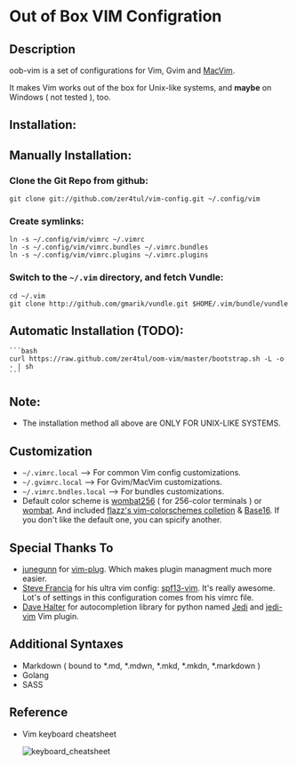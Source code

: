 # Out of Box VIM Configration

## Description
oob-vim is a set of configurations for Vim, Gvim and [MacVim].

It makes Vim works out of the box for Unix-like systems, and **maybe** on Windows ( not tested ), too.

## Installation:

## Manually Installation:

### Clone the Git Repo from github:
    git clone git://github.com/zer4tul/vim-config.git ~/.config/vim

### Create symlinks:

    ln -s ~/.config/vim/vimrc ~/.vimrc
    ln -s ~/.config/vim/vimrc.bundles ~/.vimrc.bundles
    ln -s ~/.config/vim/vimrc.plugins ~/.vimrc.plugins

### Switch to the `~/.vim` directory, and fetch Vundle:

    cd ~/.vim
    git clone http://github.com/gmarik/vundle.git $HOME/.vim/bundle/vundle

## Automatic Installation (TODO):
    ```bash
    curl https://raw.github.com/zer4tul/oom-vim/master/bootstrap.sh -L -o - | sh
    ```

## Note:

* The installation method all above are ONLY FOR UNIX-LIKE SYSTEMS.

## Customization

* `~/.vimrc.local` --> For common Vim config customizations.
* `~/.gvimrc.local` --> For Gvim/MacVim customizations.
* `~/.vimrc.bndles.local` --> For bundles customizations.
* Default color scheme is [wombat256][wombat256] ( for 256-color terminals ) or [wombat][wombat]. And included [flazz's vim-colorschemes colletion][flazz's vim-colorschemes colletion] & [Base16][Base16]. If you don't like the default one, you can spicify another.

## Special Thanks To
* [junegunn][junegunn] for [vim-plug][vim-plug]. Which makes plugin managment much more easier.
* [Steve Francia][Steve Francia] for his ultra vim config: [spf13-vim][spf13-vim]. It's really awesome. Lot's of settings in this configuration comes from his vimrc file.
* [Dave Halter][Dave Halter] for autocompletion library for python named [Jedi][Jedi] and [jedi-vim][jedi-vim] Vim plugin.

## Additional Syntaxes

* Markdown ( bound to \*.md, \*.mdwn, \*.mkd, \*.mkdn, \*.markdown )
* Golang
* SASS

## Reference
* Vim keyboard cheatsheet

  ![keyboard_cheatsheet](http://walking-without-crutches.heroku.com/image/images/vi-vim-cheat-sheet.png)

[MacVim]:http://code.google.com/p/macvim/
[Base16]: https://github.com/chriskempson/base16-vim
[wombat256]: http://www.vim.org/scripts/script.php?script_id=2465
[wombat]: http://www.vim.org/scripts/script.php?script_id=1778
[flazz's vim-colorschemes colletion]: https://github.com/flazz/vim-colorschemes
[junegunn]: https://github.com/junegunn
[vim-plug]:https://github.com/junegunn/vim-plug
[Steve Francia]: http://spf13.com/
[spf13-vim]: https://github.com/spf13/spf13-vim
[Dave Halter]: http://jedidjah.ch
[Jedi]: https://github.com/davidhalter/jedi
[jedi-vim]: https://github.com/davidhalter/jedi-vim
